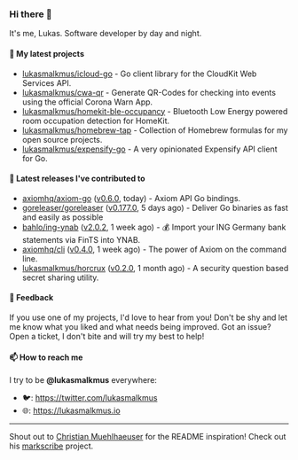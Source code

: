 ### Hi there 👋

It's me, Lukas. Software developer by day and night.

#### 🌱 My latest projects

- [lukasmalkmus/icloud-go](https://github.com/lukasmalkmus/icloud-go) - Go client library for the CloudKit Web Services API.
- [lukasmalkmus/cwa-qr](https://github.com/lukasmalkmus/cwa-qr) - Generate QR-Codes for checking into events using the official Corona Warn App.
- [lukasmalkmus/homekit-ble-occupancy](https://github.com/lukasmalkmus/homekit-ble-occupancy) - Bluetooth Low Energy powered room occupation detection for HomeKit.
- [lukasmalkmus/homebrew-tap](https://github.com/lukasmalkmus/homebrew-tap) - Collection of Homebrew formulas for my open source projects.
- [lukasmalkmus/expensify-go](https://github.com/lukasmalkmus/expensify-go) - A very opinionated Expensify API client for Go.

#### 🔭 Latest releases I've contributed to

- [axiomhq/axiom-go](https://github.com/axiomhq/axiom-go) ([v0.6.0](https://github.com/axiomhq/axiom-go/releases/tag/v0.6.0), today) - Axiom API Go bindings.
- [goreleaser/goreleaser](https://github.com/goreleaser/goreleaser) ([v0.177.0](https://github.com/goreleaser/goreleaser/releases/tag/v0.177.0), 5 days ago) - Deliver Go binaries as fast and easily as possible
- [bahlo/ing-ynab](https://github.com/bahlo/ing-ynab) ([v2.0.2](https://github.com/bahlo/ing-ynab/releases/tag/v2.0.2), 1 week ago) - 💰 Import your ING Germany bank statements via FinTS into YNAB.
- [axiomhq/cli](https://github.com/axiomhq/cli) ([v0.4.0](https://github.com/axiomhq/cli/releases/tag/v0.4.0), 1 week ago) - The power of Axiom on the command line.
- [lukasmalkmus/horcrux](https://github.com/lukasmalkmus/horcrux) ([v0.2.0](https://github.com/lukasmalkmus/horcrux/releases/tag/v0.2.0), 1 month ago) - A security question based secret sharing utility.

#### 💬 Feedback

If you use one of my projects, I'd love to hear from you! Don't be shy and let
me know what you liked and what needs being improved. Got an issue? Open a
ticket, I don't bite and will try my best to help!

#### 📫 How to reach me

I try to be **@lukasmalkmus** everywhere:

- 🐦: https://twitter.com/lukasmalkmus
- 🌐: https://lukasmalkmus.io

---

Shout out to [Christian Muehlhaeuser](https://github.com/muesli) for the README
inspiration! Check out his [markscribe](https://github.com/muesli/markscribe)
project.
